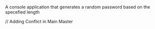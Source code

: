 A console application that generates a random password based on the specefied length

// Adding Conflict in Main Master